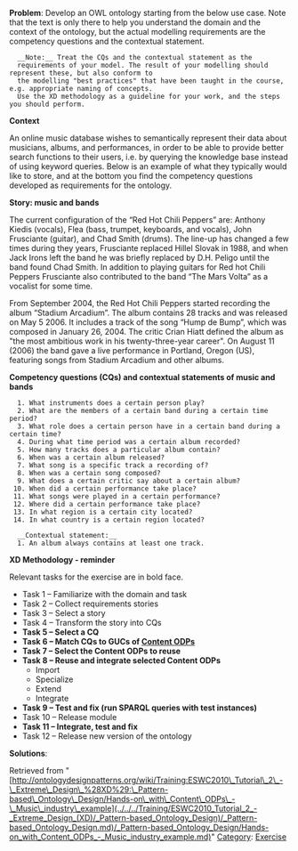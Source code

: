 __Problem__:
Develop an OWL ontology starting from the below use case. Note that the text is only there to help you understand the domain and the context of the ontology, but the actual modelling requirements are the competency questions and the contextual statement. 




```
  __Note:__ Treat the CQs and the contextual statement as the 
  requirements of your model. The result of your modelling should represent these, but also conform to 
  the modelling "best practices" that have been taught in the course, e.g. appropriate naming of concepts.
  Use the XD methodology as a guideline for your work, and the steps you should perform.

```

  

__Context__


An online music database wishes to semantically represent their data about musicians, albums, and performances, in order to be able to provide better search functions to their users, i.e. by querying the knowledge base instead of using keyword queries. Below is an example of what they typically would like to store, and at the bottom you find the competency questions developed as requirements for the ontology.


  

__Story: music and bands__


The current configuration of the “Red Hot Chili Peppers” are: Anthony Kiedis (vocals), Flea (bass, trumpet, keyboards, and vocals), John Frusciante (guitar), and Chad Smith (drums). The line-up has changed a few times during they years, Frusciante replaced Hillel Slovak in 1988, and when Jack Irons left the band he was briefly replaced by D.H. Peligo until the band found Chad Smith. In addition to playing guitars for Red hot Chili Peppers Frusciante also contributed to the band “The Mars Volta” as a vocalist for some time.


From September 2004, the Red Hot Chili Peppers started recording the album “Stadium Arcadium”. The album contains 28 tracks and was released on May 5 2006. It includes a track of the song “Hump de Bump”, which was composed in January 26, 2004. The critic Crian Hiatt defined the album as "the most ambitious work in his twenty-three-year career". On August 11 (2006) the band gave a live performance in Portland, Oregon (US), featuring songs from Stadium Arcadium and other albums.


  

__Competency questions (CQs) and contextual statements of music and bands__




```
  1. What instruments does a certain person play?
  2. What are the members of a certain band during a certain time period?
  3. What role does a certain person have in a certain band during a certain time?
  4. During what time period was a certain album recorded?
  5. How many tracks does a particular album contain?
  6. When was a certain album released?
  7. What song is a specific track a recording of?
  8. When was a certain song composed?
  9. What does a certain critic say about a certain album?
 10. When did a certain performance take place?
 11. What songs were played in a certain performance?
 12. Where did a certain performance take place?
 13. In what region is a certain city located?
 14. In what country is a certain region located?

```


```
  __Contextual statement:__
  1. An album always contains at least one track.

```

  

__XD Methodology - reminder__


Relevant tasks for the exercise are in bold face.



* Task 1 – Familiarize with the domain and task
* Task 2 – Collect requirements stories
* Task 3 – Select a story
* Task 4 – Transform the story into CQs
* __Task 5 – Select a CQ__
* __Task 6 – Match CQs to GUCs of [Content ODPs](../../../Submissions/ContentOPs "Submissions:ContentOPs")__
* __Task 7 – Select the Content ODPs to reuse__
* __Task 8 – Reuse and integrate selected Content ODPs__
	+ Import
	+ Specialize
	+ Extend
	+ Integrate
* __Task 9 – Test and fix (run SPARQL queries with test instances)__
* Task 10 – Release module
* __Task 11 – Integrate, test and fix__
* Task 12 – Release new version of the ontology



__Solutions__:





Retrieved from "[http://ontologydesignpatterns.org/wiki/Training:ESWC2010\_Tutorial\_2\_-\_Extreme\_Design\_%28XD%29:\_Pattern-based\_Ontology\_Design/Hands-on\_with\_Content\_ODPs\_-\_Music\_industry\_example](../../../Training/ESWC2010_Tutorial_2_-_Extreme_Design_(XD)/_Pattern-based_Ontology_Design)/_Pattern-based_Ontology_Design.md)/_Pattern-based_Ontology_Design/Hands-on_with_Content_ODPs_-_Music_industry_example.md)"
 [Category](http://ontologydesignpatterns.org/wiki/Special:Categories "Special:Categories"): [Exercise](../../../Category/Exercise "Category:Exercise")